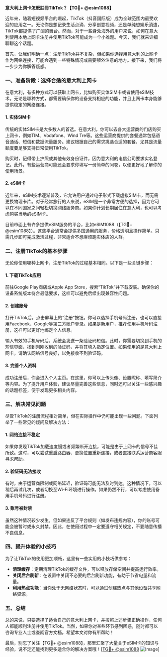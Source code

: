 **意大利上网卡怎麽註冊TikTok？【TG💪+ @esim1088】**

近年来，随着短视频平台的崛起，TikTok（抖音国际版）成为全球范围内最受欢迎的应用之一。无论你是想记录生活点滴、分享创意视频，还是单纯想娱乐消遣，TikTok都提供了广阔的舞台。然而，对于一些身处海外的用户来说，如何在意大利使用本地上网卡注册并使用TikTok可能成为一个小难题。今天，我们就来详细聊聊这个话题。

首先，让我们明确一点：注册TikTok并不复杂，但如果你选择用意大利的上网卡作为网络连接，可能会遇到一些特殊情况或需要额外注意的地方。接下来，我们将一步步为你解答疑惑。

### **一、准备阶段：选择合适的意大利上网卡**

在意大利，有多种方式可以获取上网卡，比如购买实体SIM卡或者使用eSIM技术。无论是哪种方式，都需要确保你的设备支持相应的功能，并且上网卡本身能够提供稳定的网络连接。

#### **1. 实体SIM卡**
传统的实体SIM卡是大多数人的首选。在意大利，你可以去各大运营商的门店购买上网卡，例如TIM、Vodafone、Wind Tre等。这些运营商提供的套餐通常包括语音通话、短信和数据流量服务。建议根据自己的需求挑选合适的套餐，尤其是流量额度要足够支持日常使用TikTok。

购买时，记得带上护照或其他有效身份证件，因为意大利的电信公司要求实名登记。此外，有些运营商可能还会要求你填写一份简单的问卷，以便更好地了解你的使用场景。

#### **2. eSIM卡**
近年来，eSIM技术逐渐普及，它允许用户通过电子形式下载虚拟SIM卡，而无需更换物理卡片。对于经常旅行的人来说，eSIM是一个非常方便的选择，因为它可以在不同国家之间轻松切换网络服务商。如果你计划长期居住在意大利，也可以考虑购买当地的eSIM卡。

目前市面上有许多提供eSIM服务的平台，比如eSIM1088（【TG💪+ @esim1088】）。这些平台通常会提供多国通用的服务，价格透明且操作简单。只需几步即可完成激活过程，非常适合不想麻烦跑实体店的人群。

### **二、注册TikTok的基本步骤**

无论你使用哪种上网卡，注册TikTok的过程基本相同。以下是一些关键步骤：

#### **1. 下载TikTok应用**
前往Google Play商店或Apple App Store，搜索“TikTok”并下载安装。确保你的设备系统版本符合最低要求，这样可以避免后续出现兼容性问题。

#### **2. 创建账号**
打开TikTok后，点击屏幕上的“注册”按钮。你可以选择手机号码注册，也可以直接用Facebook、Google等第三方账户登录。如果是新用户，推荐使用手机号码注册，这样可以更好地绑定个人信息。

输入有效的手机号码后，系统会发送一条验证码短信。此时，你需要切换到手机的短信界面，找到刚刚收到的验证码，并将其填入指定位置。如果使用的是意大利上网卡，请确认网络信号良好，以免接收不到验证码。

#### **3. 完善个人资料**
成功注册后，你会进入个人主页。在这里，你可以上传头像、设置昵称、填写简介等内容。为了提升用户体验，建议尽量完善这些信息，同时还可以关注一些感兴趣的话题标签，便于发现更多相关内容。

### **三、解决常见问题**

尽管TikTok的注册流程相对简单，但在实际操作中仍可能出现一些问题。下面列举了一些常见的疑问及解决方法：

#### **1. 网络连接不稳定**
如果你发现TikTok加载速度慢或者频繁断开连接，可能是由于上网卡的信号不佳所致。这时，可以尝试重启路由器、更换位置重新连接，或者直接联系运营商客服寻求帮助。

#### **2. 验证码无法接收**
有时，由于运营商限制或网络延迟，验证码可能无法及时到达。这种情况下，可以稍后再试几次，或者切换至Wi-Fi环境进行操作。如果仍然不行，可以考虑使用备用手机号码进行注册。

#### **3. 账号被封禁**
虽然这种情况较少发生，但如果违反了平台规则（如发布违规内容），你的账号可能会被暂时或永久封禁。因此，在使用过程中一定要遵守相关规定，不要随意传播不良信息。

### **四、提升体验的小技巧**

为了让TikTok的使用更加顺畅，这里有一些实用的小技巧供参考：

- **清理缓存**：定期清理TikTok的缓存文件，可以释放存储空间并提高运行效率。
- **关闭后台刷新**：在设置中关闭不必要的后台刷新功能，有助于节省电量和流量。
- **利用热点功能**：当你处于无网络状态时，可以通过创建热点与其他设备共享网络资源。

### **五、总结**

总的来说，只要选择了适合自己的意大利上网卡，并按照上述步骤正确操作，任何人都能顺利注册并使用TikTok。当然，如果你对某些环节感到困惑，随时都可以咨询专业人士或查阅官方文档。希望本文对你有所帮助！

最后，别忘了关注【TG💪+ @esim1088】，那里汇聚了大量关于eSIM卡的知识与经验，说不定还能找到更多适合你的解决方案哦！[[TG💪+ @esim1088](https://t.me/s/esim1088) ![Image](https://i.postimg.cc/4NQfJmqS/Snipaste-2025-05-13-00-14-12.png)]